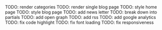 TODO: render categories
TODO: render single blog page
TODO: style home page
TODO: style blog page
TODO: add news letter
TODO: break down into partials
TODO: add open graph
TODO: add rss
TODO: add google analytics
TODO: fix code highlight
TODO: fix font loading
TODO: fix responsiveness
